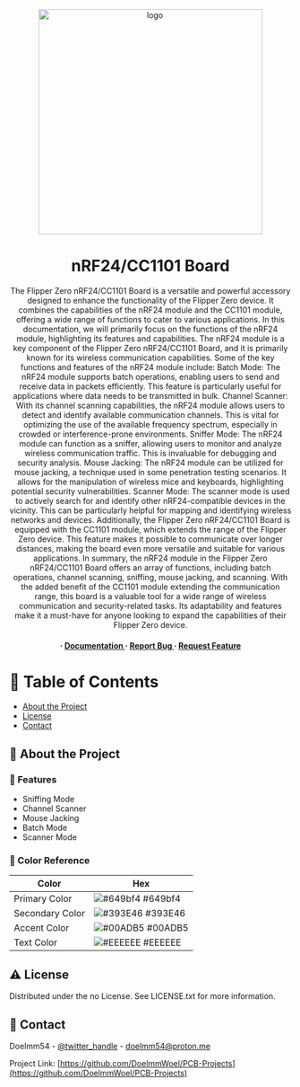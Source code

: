 <div align='center'>

<img src=https://ibb.co/M9s7xv8 alt="logo" width=400 height=401 />

<h1>nRF24/CC1101 Board</h1>
<p>The Flipper Zero nRF24/CC1101 Board is a versatile and powerful accessory designed to enhance the functionality of the Flipper Zero device. It combines the capabilities of the nRF24 module and the CC1101 module, offering a wide range of functions to cater to various applications. In this documentation, we will primarily focus on the functions of the nRF24 module, highlighting its features and capabilities. The nRF24 module is a key component of the Flipper Zero nRF24/CC1101 Board, and it is primarily known for its wireless communication capabilities. Some of the key functions and features of the nRF24 module include: Batch Mode: The nRF24 module supports batch operations, enabling users to send and receive data in packets efficiently. This feature is particularly useful for applications where data needs to be transmitted in bulk. Channel Scanner: With its channel scanning capabilities, the nRF24 module allows users to detect and identify available communication channels. This is vital for optimizing the use of the available frequency spectrum, especially in crowded or interference-prone environments. Sniffer Mode: The nRF24 module can function as a sniffer, allowing users to monitor and analyze wireless communication traffic. This is invaluable for debugging and security analysis. Mouse Jacking: The nRF24 module can be utilized for mouse jacking, a technique used in some penetration testing scenarios. It allows for the manipulation of wireless mice and keyboards, highlighting potential security vulnerabilities. Scanner Mode: The scanner mode is used to actively search for and identify other nRF24-compatible devices in the vicinity. This can be particularly helpful for mapping and identifying wireless networks and devices. Additionally, the Flipper Zero nRF24/CC1101 Board is equipped with the CC1101 module, which extends the range of the Flipper Zero device. This feature makes it possible to communicate over longer distances, making the board even more versatile and suitable for various applications. In summary, the nRF24 module in the Flipper Zero nRF24/CC1101 Board offers an array of functions, including batch operations, channel scanning, sniffing, mouse jacking, and scanning. With the added benefit of the CC1101 module extending the communication range, this board is a valuable tool for a wide range of wireless communication and security-related tasks. Its adaptability and features make it a must-have for anyone looking to expand the capabilities of their Flipper Zero device.</p>

<h4> <span> · </span> <a href="https://github.com/Doelmm/Flipper Zero nRF24/CC1101 Board Doccumentation/blob/master/README.md"> Documentation </a> <span> · </span> <a href="https://github.com/Doelmm/Flipper Zero nRF24/CC1101 Board Doccumentation/issues"> Report Bug </a> <span> · </span> <a href="https://github.com/Doelmm/Flipper Zero nRF24/CC1101 Board Doccumentation/issues"> Request Feature </a> </h4>


</div>

# :notebook_with_decorative_cover: Table of Contents

- [About the Project](#star2-about-the-project)
- [License](#warning-license)
- [Contact](#handshake-contact)


## :star2: About the Project

### :dart: Features
- Sniffing Mode
- Channel Scanner
- Mouse Jacking
- Batch Mode
- Scanner Mode


### :art: Color Reference
| Color | Hex |
| --------------- | ---------------------------------------------------------------- |
| Primary Color | ![#649bf4](https://via.placeholder.com/10/649bf4?text=+) #649bf4 |
| Secondary Color | ![#393E46](https://via.placeholder.com/10/393E46?text=+) #393E46 |
| Accent Color | ![#00ADB5](https://via.placeholder.com/10/00ADB5?text=+) #00ADB5 |
| Text Color | ![#EEEEEE](https://via.placeholder.com/10/EEEEEE?text=+) #EEEEEE |

## :warning: License

Distributed under the no License. See LICENSE.txt for more information.

## :handshake: Contact

Doelmm54 - [@twitter_handle](https://twitter.com/Doelmm_54) - doelmm54@proton.me

Project Link: [https://github.com/DoelmmWoel/PCB-Projects](https://github.com/DoelmmWoel/PCB-Projects)
